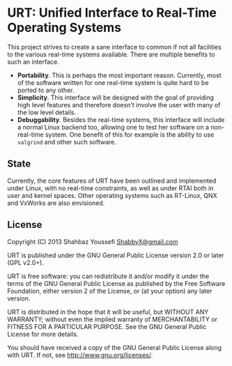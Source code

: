 URT: Unified Interface to Real-Time Operating Systems
=====================================================

This project strives to create a sane interface to common if not all facilities to the various real-time systems
available.  There are multiple benefits to such an interface.

- **Portability**.  This is perhaps the most important reason.  Currently, most of the software written for one
  real-time system is quite hard to be ported to any other.
- **Simplicity**.  This interface will be designed with the goal of providing high level features and therefore
  doesn't involve the user with many of the low level details.
- **Debuggability**.  Besides the real-time systems, this interface will include a normal Linux backend too, allowing
  one to test her software on a non-real-time system.  One benefit of this for example is the ability to use
  `valgrind` and other such software.

State
-----

Currently, the core features of URT have been outlined and implemented under Linux, with no real-time constraints,
as well as under RTAI both in user and kernel spaces. Other operating systems such as RT-Linux, QNX and VxWorks are
also envisioned.

License
-------

Copyright (C) 2013  Shahbaz Youssefi <ShabbyX@gmail.com>

URT is published under the GNU General Public License
version 2.0 or later (GPL v2.0+).

URT is free software: you can redistribute it and/or modify
it under the terms of the GNU General Public License as published by
the Free Software Foundation, either version 2 of the License, or
(at your option) any later version.

URT is distributed in the hope that it will be useful,
but WITHOUT ANY WARRANTY; without even the implied warranty of
MERCHANTABILITY or FITNESS FOR A PARTICULAR PURPOSE.  See the
GNU General Public License for more details.

You should have received a copy of the GNU General Public License
along with URT.  If not, see <http://www.gnu.org/licenses/>.
